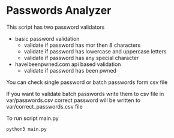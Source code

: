 # Passwords Analyzer

This script has two password validators
* basic password validation
    * validate if password has mor then 8 characters
    * validate if password has lowercase and uppercase letters
    * validate if password has any special character
* haveibeenpwned.com api based validation
  * validate if password has been pwned

You can check single password or batch passwords form csv file

If you want to validate batch passwords write them to csv file in var/passwords.csv
correct password will be written to var/correct_passwords.csv file
 
To run script main.py 

```python3 main.py```

